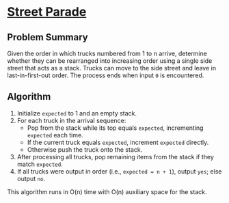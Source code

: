 # [Street Parade](https://www.spoj.com/problems/STPAR)

## Problem Summary
Given the order in which trucks numbered from 1 to n arrive, determine whether they can be rearranged into increasing order using a single side street that acts as a stack. Trucks can move to the side street and leave in last-in-first-out order. The process ends when input `0` is encountered.

## Algorithm
1. Initialize `expected` to 1 and an empty stack.
2. For each truck in the arrival sequence:
   - Pop from the stack while its top equals `expected`, incrementing `expected` each time.
   - If the current truck equals `expected`, increment `expected` directly.
   - Otherwise push the truck onto the stack.
3. After processing all trucks, pop remaining items from the stack if they match `expected`.
4. If all trucks were output in order (i.e., `expected = n + 1`), output `yes`; else output `no`.

This algorithm runs in O(n) time with O(n) auxiliary space for the stack.
